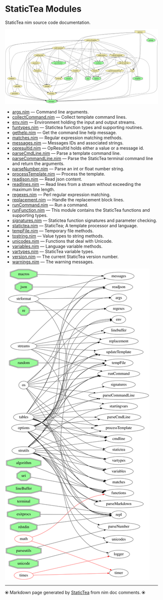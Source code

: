 # StaticTea Modules

StaticTea nim source code documentation.


[![Module Dependencies](staticteadep.svg)](#)

* [args.nim](args.md) &mdash; Command line arguments.
* [collectCommand.nim](collectCommand.md) &mdash; Collect template command lines.
* [env.nim](env.md) &mdash; Environment holding the input and output streams.
* [funtypes.nim](funtypes.md) &mdash; Statictea function types and supporting routines.
* [gethelp.nim](gethelp.md) &mdash; Get the command line help message.
* [matches.nim](matches.md) &mdash; Regular expression matching methods.
* [messages.nim](messages.md) &mdash; Messages IDs and associated strings.
* [opresultid.nim](opresultid.md) &mdash; OpResultId holds either a value or a message id.
* [parseCmdLine.nim](parseCmdLine.md) &mdash; Parse a template command line.
* [parseCommandLine.nim](parseCommandLine.md) &mdash; Parse the StaticTea terminal command line and return the arguments.
* [parseNumber.nim](parseNumber.md) &mdash; Parse an int or float number string.
* [processTemplate.nim](processTemplate.md) &mdash; Process the template.
* [readjson.nim](readjson.md) &mdash; Read json content.
* [readlines.nim](readlines.md) &mdash; Read lines from a stream without exceeding the maximum line
length.
* [regexes.nim](regexes.md) &mdash; Perl regular expression matching.
* [replacement.nim](replacement.md) &mdash; Handle the replacement block lines.
* [runCommand.nim](runCommand.md) &mdash; Run a command.
* [runFunction.nim](runFunction.md) &mdash; This module contains the StaticTea functions and supporting types.
* [signatures.nim](signatures.md) &mdash; Statictea function signatures and parameter checking.
* [statictea.nim](statictea.md) &mdash; StaticTea; A template processor and language.
* [tempFile.nim](tempFile.md) &mdash; Temporary file methods.
* [tostring.nim](tostring.md) &mdash; Value types to string methods.
* [unicodes.nim](unicodes.md) &mdash; Functions that deal with Unicode.
* [variables.nim](variables.md) &mdash; Language variable methods.
* [vartypes.nim](vartypes.md) &mdash; StaticTea variable types.
* [version.nim](version.md) &mdash; The current StaticTea version number.
* [warnings.nim](warnings.md) &mdash; The warning messages.

[![Nim Module Dependencies](staticteadep2.svg)](#)

---
⦿ Markdown page generated by [StaticTea](https://github.com/flenniken/statictea/) from nim doc comments. ⦿
